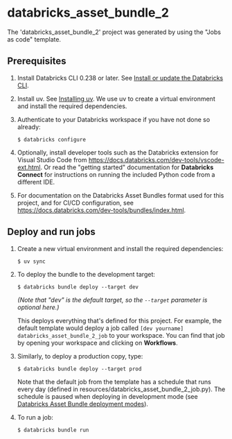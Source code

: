 # databricks_asset_bundle_2

The 'databricks_asset_bundle_2' project was generated by using the "Jobs as code" template.

## Prerequisites

1. Install Databricks CLI 0.238 or later.
   See [Install or update the Databricks CLI](https://docs.databricks.com/en/dev-tools/cli/install.html).

2. Install uv. See [Installing uv](https://docs.astral.sh/uv/getting-started/installation/).
   We use uv to create a virtual environment and install the required dependencies.

3. Authenticate to your Databricks workspace if you have not done so already:
    ```
    $ databricks configure
    ```

4. Optionally, install developer tools such as the Databricks extension for Visual Studio Code from
   https://docs.databricks.com/dev-tools/vscode-ext.html. Or read the "getting started" documentation for
   **Databricks Connect** for instructions on running the included Python code from a different IDE.

5. For documentation on the Databricks Asset Bundles format used
   for this project, and for CI/CD configuration, see
   https://docs.databricks.com/dev-tools/bundles/index.html.

## Deploy and run jobs

1. Create a new virtual environment and install the required dependencies:
    ```
    $ uv sync
    ```

2. To deploy the bundle to the development target:
    ```
    $ databricks bundle deploy --target dev
    ```

   *(Note that "dev" is the default target, so the `--target` parameter is optional here.)*

   This deploys everything that's defined for this project.
   For example, the default template would deploy a job called
   `[dev yourname] databricks_asset_bundle_2_job` to your workspace.
   You can find that job by opening your workspace and clicking on **Workflows**.

3. Similarly, to deploy a production copy, type:
   ```
   $ databricks bundle deploy --target prod
   ```

   Note that the default job from the template has a schedule that runs every day
   (defined in resources/databricks_asset_bundle_2_job.py). The schedule
   is paused when deploying in development mode (see [Databricks Asset Bundle deployment modes](
   https://docs.databricks.com/dev-tools/bundles/deployment-modes.html)).

4. To run a job:
   ```
   $ databricks bundle run
   ```
